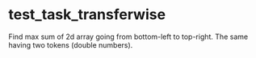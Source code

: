 # test_task_transferwise
Find max sum of 2d array going from bottom-left to top-right. The same having two tokens (double numbers).
